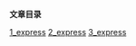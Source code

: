 **文章目录**

   [1_express](https://github.com/WenNingZhang/rewrite_express/tree/master/1_express)
   [2_express](https://github.com/WenNingZhang/rewrite_express/tree/master/2_express)
   [3_express](https://github.com/WenNingZhang/rewrite_express/tree/master/3_express)

